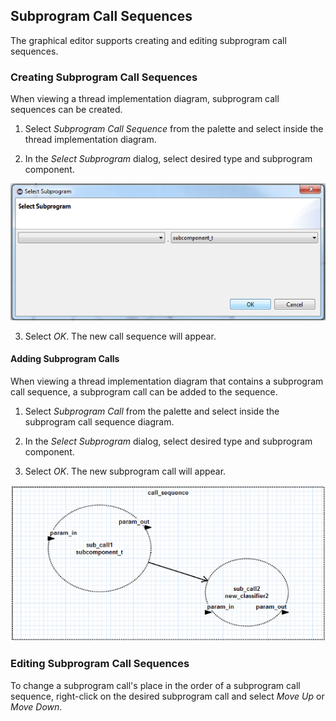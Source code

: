## Subprogram Call Sequences
The graphical editor supports creating and editing subprogram call sequences.





### Creating Subprogram Call Sequences
When viewing a thread implementation diagram, subprogram call sequences can be created.

1. Select *Subprogram Call Sequence* from the palette and select inside the thread implementation diagram.

2. In the *Select Subprogram* dialog, select desired type and subprogram component.

![](images/SubprogramCallSequence.png)

3. Select *OK*. The new call sequence will appear.






#### Adding Subprogram Calls
When viewing a thread implementation diagram that contains a subprogram call sequence, a subprogram call can be added to the sequence.

1. Select *Subprogram Call* from the palette and select inside the subprogram call sequence diagram.

2. In the *Select Subprogram* dialog, select desired type and subprogram component.

3. Select *OK*. The new subprogram call will appear.

![](images/SubprogramCallSequenceDiagram.png)






### Editing Subprogram Call Sequences
To change a subprogram call's place in the order of a subprogram call sequence, right-click on the desired subprogram call and select *Move Up* or *Move Down*.
